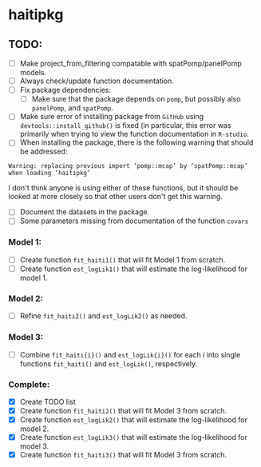 # haitipkg

## TODO: 

- [ ] Make project_from_filtering compatable with spatPomp/panelPomp models.
- [ ] Always check/update function documentation. 
- [ ] Fix package dependencies:
  - [ ] Make sure that the package depends on `pomp`, but possibly also `panelPomp`, and `spatPomp`.
- [ ] Make sure error of installing package from `GitHub` using `devtools::install_github()` is fixed (in particular, this error was primarily when trying to view the function documentation in `R-studio`. 
- [ ] When installing the package, there is the following warning that should be addressed: 
``` 
Warning: replacing previous import ‘pomp::mcap’ by ‘spatPomp::mcap’ when loading ‘haitipkg’
```
I don't think anyone is using either of these functions, but it should be looked at more closely so that other users don't get this warning.
- [ ] Document the datasets in the package.
- [ ] Some parameters missing from documentation of the function `covars`

### Model 1:

- [ ] Create function `fit_haiti1()` that will fit Model 1 from scratch. 
- [ ] Create function `est_logLik1()` that will estimate the log-likelihood for model 1.

### Model 2: 

- [ ] Refine `fit_haiti2()` and `est_logLik2()` as needed.

### Model 3:

- [ ] Combine `fit_haiti{i}()` and `est_logLik{i}()` for each $i$ into single functions `fit_haiti()` and `est_logLik()`, respectively. 



### Complete: 

- [x] Create TODO list
- [x] Create function `fit_haiti2()` that will fit Model 3 from scratch. 
- [x] Create function `est_logLik2()` that will estimate the log-likelihood for model 2.
- [x] Create function `est_logLik3()` that will estimate the log-likelihood for model 3.
- [x] Create function `fit_haiti3()` that will fit Model 3 from scratch. 
